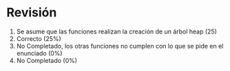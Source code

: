 # Revisión

1. Se asume que las funciones realizan la creación de un árbol heap (25)
2. Correcto (25%)
3. No Completado, los otras funciones no cumplen con lo que se pide en el enunciado (0%)
4. No Completado (0%)
